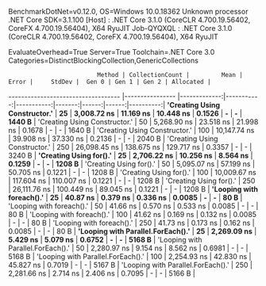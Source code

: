 
BenchmarkDotNet=v0.12.0, OS=Windows 10.0.18362
Unknown processor
.NET Core SDK=3.1.100
  [Host]     : .NET Core 3.1.0 (CoreCLR 4.700.19.56402, CoreFX 4.700.19.56404), X64 RyuJIT
  Job-QYQXQL : .NET Core 3.1.0 (CoreCLR 4.700.19.56402, CoreFX 4.700.19.56404), X64 RyuJIT

EvaluateOverhead=True  Server=True  Toolchain=.NET Core 3.0  
Categories=DistinctBlockingCollection,GenericCollections  

                             Method | CollectionCount |         Mean |      Error |     StdDev |  Gen 0 | Gen 1 | Gen 2 | Allocated |
----------------------------------- |---------------- |-------------:|-----------:|-----------:|-------:|------:|------:|----------:|
      **'Creating Using Constructor.'** |              **25** |  **3,008.72 ns** |  **11.169 ns** |  **10.448 ns** | **0.1526** |     **-** |     **-** |    **1440 B** |
      'Creating Using Constructor.' |              50 |  5,268.90 ns |  23.518 ns |  21.998 ns | 0.1678 |     - |     - |    1640 B |
      'Creating Using Constructor.' |             100 | 10,147.74 ns |  39.908 ns |  37.330 ns | 0.2136 |     - |     - |    2040 B |
      'Creating Using Constructor.' |             250 | 26,098.45 ns | 138.675 ns | 129.717 ns | 0.3357 |     - |     - |    3240 B |
            **'Creating Using for().'** |              **25** |  **2,706.22 ns** |  **10.256 ns** |   **8.564 ns** | **0.1259** |     **-** |     **-** |    **1208 B** |
            'Creating Using for().' |              50 |  5,095.07 ns |  57.199 ns |  50.705 ns | 0.1221 |     - |     - |    1208 B |
            'Creating Using for().' |             100 | 10,009.67 ns | 117.604 ns | 110.007 ns | 0.1221 |     - |     - |    1208 B |
            'Creating Using for().' |             250 | 26,111.76 ns | 100.449 ns |  89.045 ns | 0.1221 |     - |     - |    1208 B |
          **'Looping with foreach().'** |              **25** |     **40.87 ns** |   **0.379 ns** |   **0.336 ns** | **0.0085** |     **-** |     **-** |      **80 B** |
          'Looping with foreach().' |              50 |     41.66 ns |   0.570 ns |   0.533 ns | 0.0085 |     - |     - |      80 B |
          'Looping with foreach().' |             100 |     41.62 ns |   0.169 ns |   0.132 ns | 0.0085 |     - |     - |      80 B |
          'Looping with foreach().' |             250 |     41.73 ns |   0.173 ns |   0.162 ns | 0.0085 |     - |     - |      80 B |
 **'Looping with Parallel.ForEach().'** |              **25** |  **2,269.09 ns** |   **5.429 ns** |   **5.079 ns** | **0.6752** |     **-** |     **-** |    **5168 B** |
 'Looping with Parallel.ForEach().' |              50 |  2,280.97 ns |   9.154 ns |   8.562 ns | 0.6981 |     - |     - |    5168 B |
 'Looping with Parallel.ForEach().' |             100 |  2,254.93 ns |  42.830 ns |  45.827 ns | 0.7019 |     - |     - |    5167 B |
 'Looping with Parallel.ForEach().' |             250 |  2,281.66 ns |   2.714 ns |   2.406 ns | 0.7095 |     - |     - |    5166 B |
